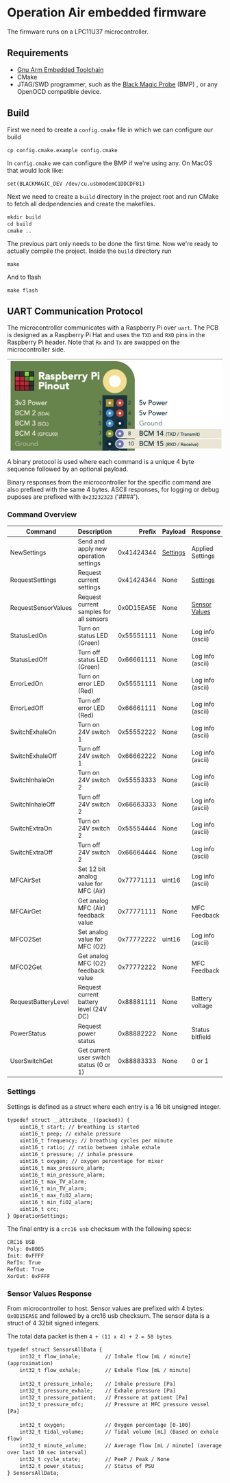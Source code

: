 # Operation Air embedded firmware

The firmware runs on a LPC11U37 microcontroller.

## Requirements

* [Gnu Arm Embedded Toolchain](https://developer.arm.com/open-source/gnu-toolchain/gnu-rm/downloads)
* CMake
* JTAG/SWD programmer, such as the [Black Magic Probe](https://github.com/blacksphere/blackmagic/wiki) (BMP) , or any OpenOCD compatible device.


## Build

First we need to create a `config.cmake` file in which we can configure our build

```console
cp config.cmake.example config.cmake
```

In `config.cmake` we can configure the BMP if we're using any. On MacOS that would look like:

```
set(BLACKMAGIC_DEV /dev/cu.usbmodemC1DDCDF81)
```

Next we need to create a `build` directory in the project root and run CMake to fetch all dedpendencies and create the makefiles.

```console
mkdir build
cd build
cmake ..
```

The previous part only needs to be done the first time.
Now we're ready to actually compile the project. Inside the `build` directory run

```console
make
```

And to flash

```console
make flash
```


## UART Communication Protocol

The microcontroller communicates with a Raspberry Pi over `uart`. The PCB is designed as a Raspberry Pi Hat and uses the `TXD` and `RXD` pins in the Raspberry Pi header. Note that `Rx` and `Tx` are swapped on the microcontroller side.

![](img/uart_pinout.png)

A binary protocol is used where each command is a unique 4 byte sequence followed by an optional payload.

Binary responses from the microcontroller for the specific command are also prefixed with the same 4 bytes. ASCII responses, for logging or debug puposes are prefixed with `0x23232323` ('####').

### Command Overview

| Command             | Description                             | Prefix     | Payload      | Response         |
| -------------       |---------------------------------------- | ---------: | ------------ | --------         |
| NewSettings         | Send and apply new operation settings   | 0x41424344 | [Settings](Settings)   | Applied Settings |
| RequestSettings     | Request current settings                | 0x41424344 | None         | [Settings](Settings) |
| RequestSensorValues | Request current samples for all sensors | 0x0D15EA5E | None         | [Sensor Values](Sensor-Values-Response)    |
| StatusLedOn         | Turn on status LED (Green)              | 0x55551111 | None         | Log info (ascii) |
| StatusLedOff        | Turn off status LED (Green)             | 0x66661111 | None         | Log info (ascii) |
| ErrorLedOn          | Turn on error LED (Red)                 | 0x55551111 | None         | Log info (ascii) |
| ErrorLedOff         | Turn off error LED (Red)                | 0x66661111 | None         | Log info (ascii) |
| SwitchExhaleOn      | Turn on 24V switch 1                    | 0x55552222 | None         | Log info (ascii) |
| SwitchExhaleOff     | Turn off 24V switch 1                   | 0x66662222 | None         | Log info (ascii) |
| SwitchInhaleOn      | Turn on 24V switch 2                    | 0x55553333 | None         | Log info (ascii) |
| SwitchInhaleOff     | Turn off 24V switch 2                   | 0x66663333 | None         | Log info (ascii) |
| SwitchExtraOn       | Turn on 24V switch 2                    | 0x55554444 | None         | Log info (ascii) |
| SwitchExtraOff      | Turn off 24V switch 2                   | 0x66664444 | None         | Log info (ascii) |
| MFCAirSet           | Set 12 bit analog value for MFC (Air)   | 0x77771111 | uint16       | Log info (ascii) |
| MFCAirGet           | Get analog MFC (Air) feedback value     | 0x77771111 | None         | MFC Feedback     |
| MFCO2Set            | Set analog value for MFC (O2)           | 0x77772222 | uint16       | Log info (ascii) |
| MFCO2Get            | Get analog MFC (O2) feedback value      | 0x77772222 | None         | MFC Feedback     |
| RequestBatteryLevel | Request current battery level (24V DC)  | 0x88881111 | None         | Battery voltage  |
| PowerStatus         | Request power status                    | 0x88882222 | None         | Status bitfield  |
| UserSwitchGet       | Get current user switch status (0 or 1) | 0x88883333 | None         | 0 or 1           |

### Settings

Settings is defined as a struct where each entry is a 16 bit unsigned integer.

```
typedef struct __attribute__((packed)) {
    uint16_t start; // breathing is started
    uint16_t peep; // exhale pressure
    uint16_t frequency; // breathing cycles per minute
    uint16_t ratio; // ratio between inhale exhale
    uint16_t pressure; // inhale pressure
    uint16_t oxygen; // oxygen percentage for mixer
    uint16_t max_pressure_alarm;
    uint16_t min_pressure_alarm;
    uint16_t max_TV_alarm;
    uint16_t min_TV_alarm;
    uint16_t max_fiO2_alarm;
    uint16_t min_fiO2_alarm;
    uint16_t crc;
} OperationSettings;
```

The final entry is a `crc16 usb` checksum with the following specs:

```
CRC16 USB
Poly: 0x8005
Init: 0xFFFF
RefIn: True
RefOut: True
XorOut: 0xFFFF
```


### Sensor Values Response

From microcontroller to host.
Sensor values are prefixed with 4 bytes: `0x0D15EA5E` and followed by a crc16 usb checksum. The sensor data is a struct of 4 32bit signed integers.

The total data packet is then `4 + (11 x 4) + 2 = 50 bytes`

```
typedef struct SensorsAllData {
    int32_t flow_inhale;        // Inhale flow [mL / minute] (approximation)
    int32_t flow_exhale;        // Exhale flow [mL / minute]

    int32_t pressure_inhale;    // Inhale pressure [Pa]
    int32_t pressure_exhale;    // Exhale pressure [Pa]
    int32_t pressure_patient;   // Pressure at patient [Pa]
    int32_t pressure_mfc;       // Pressure at MFC pressure vessel [Pa]

    int32_t oxygen;             // Oxygen percentage [0-100]
    int32_t tidal_volume;       // Tidal volume [mL] (Based on exhale flow)
    int32_t minute_volume;      // Average flow [mL / minute] (average over last 10 sec interval)
    int32_t cycle_state;        // PeeP / Peak / None
    int32_t power_status;       // Status of PSU
} SensorsAllData;
```